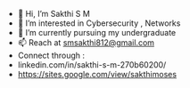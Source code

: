 - 👋 Hi, I’m Sakthi S M
- 👀 I’m interested in Cybersecurity , Networks
- 🌱 I’m currently pursuing my undergraduate
- 📫 Reach at smsakthi812@gmail.com
- Connect through :
- linkedin.com/in/sakthi-s-m-270b60200/
- https://sites.google.com/view/sakthimoses


